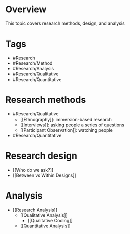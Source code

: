 # Overview
This topic covers research methods, design, and analysis

# Tags
- #Research 
- #Research/Method 
- #Research/Analysis 
- #Research/Qualitative 
- #Research/Quantitative 

# Research methods
- #Research/Qualitative 
	- [[Ethnography]]: immersion-based research
	- [[Interviews]]: asking people a series of questions
	- [[Participant Observation]]: watching people
- #Research/Quantitative 

# Research design
- [[Who do we ask?]]
- [[Between vs Within Designs]]

# Analysis
- [[Research Analysis]]
	- [[Qualitative Analysis]]
		- [[Qualitative Coding]]
	- [[Quantitative Analysis]]